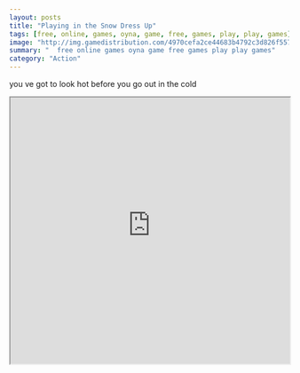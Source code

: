 ```yaml
---
layout: posts
title: "Playing in the Snow Dress Up"
tags: [free, online, games, oyna, game, free, games, play, play, games]
image: "http://img.gamedistribution.com/4970cefa2ce44683b4792c3d826f557f.jpg"
summary: "  free online games oyna game free games play play games"
category: "Action"
---
```


you ve got to look hot before you go out in the cold

<iframe width="100%" height="480px;" src="http://flash.gamedistribution.com?game=4970cefa2ce44683b4792c3d826f557f"></iframe>